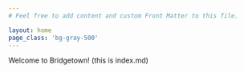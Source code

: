 ```yaml
---
# Feel free to add content and custom Front Matter to this file.

layout: home
page_class: 'bg-gray-500'
---
```


Welcome to Bridgetown! (this is index.md)
